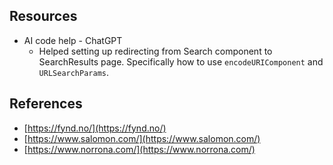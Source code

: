## Resources

- AI code help - ChatGPT
  - Helped setting up redirecting from Search component to SearchResults page. Specifically how to use `encodeURIComponent` and `URLSearchParams`.

## References

- [https://fynd.no/](https://fynd.no/)
- [https://www.salomon.com/](https://www.salomon.com/)
- [https://www.norrona.com/](https://www.norrona.com/)
